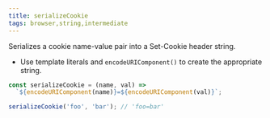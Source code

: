 ```yaml
---
title: serializeCookie
tags: browser,string,intermediate
---
```


Serializes a cookie name-value pair into a Set-Cookie header string.

- Use template literals and `encodeURIComponent()` to create the appropriate string.

```js
const serializeCookie = (name, val) =>
  `${encodeURIComponent(name)}=${encodeURIComponent(val)}`;
```

```js
serializeCookie('foo', 'bar'); // 'foo=bar'
```

